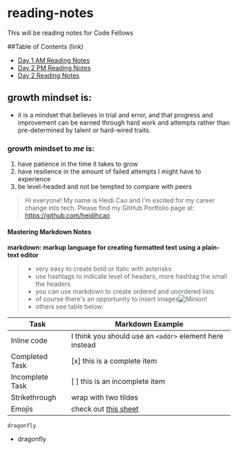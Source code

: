 # reading-notes
This will be reading notes for Code Fellows

##Table of Contents (link)
- [Day 1 AM Reading Notes](day1_AM.md)
- [Day 2 PM Reading Notes](day1_PM.md)
- [Day 2 Reading Notes](reading-notes2.md)


## growth mindset is: 
- it is a mindset that believes in trial and error, and that progress and improvement can be earned through hard work and attempts rather than pre-determined by talent or hard-wired traits.

### growth mindset to *me* is:
1. have patience in the time it takes to grow
1. have resilience in the amount of failed attempts I might have to experience
1. be level-headed and not be tempted to compare with peers


> Hi everyone! My name is Heidi Cao and I'm excited for my career change into tech.
> Please find my GitHub Portfolio page at: https://github.com/heidihcao


#### **Mastering Markdown Notes**
**markdown: markup language for creating formatted text using a plain-text editor**
> - very easy to create bold or italic with asterisks
> - use hashtags to indicate level of headers, more hashtag the small the headers
> - you can use markdown to create ordered and unordered lists
> - of course there's an opportunity to insert images![Minion!](https://m.media-amazon.com/images/I/61bRfnGfJTL._AC_SX466_.jpg)
> - others see table below:

Task | Markdown Example
------------ | -------------
Inline code | I think you should use an `<addr>` element here instead
Completed Task | [x] this is a complete item  
Incomplete Task | [ ] this is an incomplete item
Strikethrough | wrap with two tildes
Emojis | check out [this sheet](https://github.com/ikatyang/emoji-cheat-sheet)

`dragonfly`
+ dragonfly
